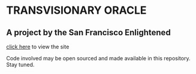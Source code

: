 TRANSVISIONARY ORACLE
=====================
## A project by the San Francisco Enlightened 
[click here](http://magnus.sfenl.org) to view the site


Code involved may be open sourced and made available in this repository. Stay tuned.

